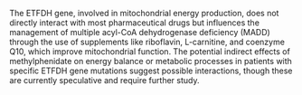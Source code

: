 The ETFDH gene, involved in mitochondrial energy production, does not directly interact with most pharmaceutical drugs but influences the management of multiple acyl-CoA dehydrogenase deficiency (MADD) through the use of supplements like riboflavin, L-carnitine, and coenzyme Q10, which improve mitochondrial function. The potential indirect effects of methylphenidate on energy balance or metabolic processes in patients with specific ETFDH gene mutations suggest possible interactions, though these are currently speculative and require further study.
